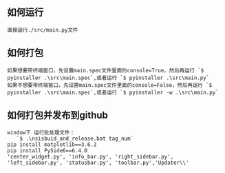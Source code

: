 ## 如何运行
    直接运行./src/main.py文件
## 如何打包
    如果想要带终端窗口，先设置main.spec文件里面的console=True，然后再运行 `$ pyinstaller .\src\main.spec`,或者运行 `$ pyinstaller .\src\main.py`
    如果不想要带终端窗口，先设置main.spec文件里面的console=False，然后再运行 `$ pyinstaller .\src\main.spec`,或者运行 `$ pyinstaller -w .\src\main.py`
## 如何打包并发布到github
    window下 运行批处理文件：
       `$ .\nsisbuid_and_release.bat tag_num` 
    pip install matplotlib==3.6.2
    pip install PySide6==6.4.0
    'center_widget.py', 'info_bar.py', 'right_sidebar.py', 'left_sidebar.py', 'statusbar.py', 'toolbar.py','Updater\\'


